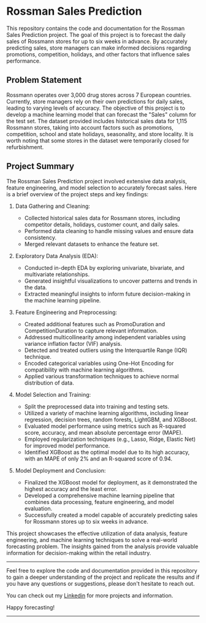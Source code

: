# Rossman Sales Prediction

This repository contains the code and documentation for the Rossman Sales Prediction project. The goal of this project is to forecast the daily sales of Rossmann stores for up to six weeks in advance. By accurately predicting sales, store managers can make informed decisions regarding promotions, competition, holidays, and other factors that influence sales performance.

## Problem Statement

Rossmann operates over 3,000 drug stores across 7 European countries. Currently, store managers rely on their own predictions for daily sales, leading to varying levels of accuracy. The objective of this project is to develop a machine learning model that can forecast the "Sales" column for the test set. The dataset provided includes historical sales data for 1,115 Rossmann stores, taking into account factors such as promotions, competition, school and state holidays, seasonality, and store locality. It is worth noting that some stores in the dataset were temporarily closed for refurbishment.

## Project Summary

The Rossman Sales Prediction project involved extensive data analysis, feature engineering, and model selection to accurately forecast sales. Here is a brief overview of the project steps and key findings:

1. Data Gathering and Cleaning:
   - Collected historical sales data for Rossmann stores, including competitor details, holidays, customer count, and daily sales.
   - Performed data cleaning to handle missing values and ensure data consistency.
   - Merged relevant datasets to enhance the feature set.

2. Exploratory Data Analysis (EDA):
   - Conducted in-depth EDA by exploring univariate, bivariate, and multivariate relationships.
   - Generated insightful visualizations to uncover patterns and trends in the data.
   - Extracted meaningful insights to inform future decision-making in the machine learning pipeline.

3. Feature Engineering and Preprocessing:
   - Created additional features such as PromoDuration and CompetitionDuration to capture relevant information.
   - Addressed multicollinearity among independent variables using variance inflation factor (VIF) analysis.
   - Detected and treated outliers using the Interquartile Range (IQR) technique.
   - Encoded categorical variables using One-Hot Encoding for compatibility with machine learning algorithms.
   - Applied various transformation techniques to achieve normal distribution of data.

4. Model Selection and Training:
   - Split the preprocessed data into training and testing sets.
   - Utilized a variety of machine learning algorithms, including linear regression, decision trees, random forests, LightGBM, and XGBoost.
   - Evaluated model performance using metrics such as R-squared score, accuracy, and mean absolute percentage error (MAPE).
   - Employed regularization techniques (e.g., Lasso, Ridge, Elastic Net) for improved model performance.
   - Identified XGBoost as the optimal model due to its high accuracy, with an MAPE of only 2% and an R-squared score of 0.94.

5. Model Deployment and Conclusion:
   - Finalized the XGBoost model for deployment, as it demonstrated the highest accuracy and the least error.
   - Developed a comprehensive machine learning pipeline that combines data processing, feature engineering, and model evaluation.
   - Successfully created a model capable of accurately predicting sales for Rossmann stores up to six weeks in advance.

This project showcases the effective utilization of data analysis, feature engineering, and machine learning techniques to solve a real-world forecasting problem. The insights gained from the analysis provide valuable information for decision-making within the retail industry.
*****************************************************************************************************************************************

Feel free to explore the code and documentation provided in this repository to gain a deeper understanding of the project and replicate the results and if you have any questions or suggestions, please don't hesitate to reach out.

You can check out my [Linkedin](https://www.linkedin.com/in/shahrukhahmad26) for more projects and information.

Happy forecasting!
*****************************************************************************************************************************************
